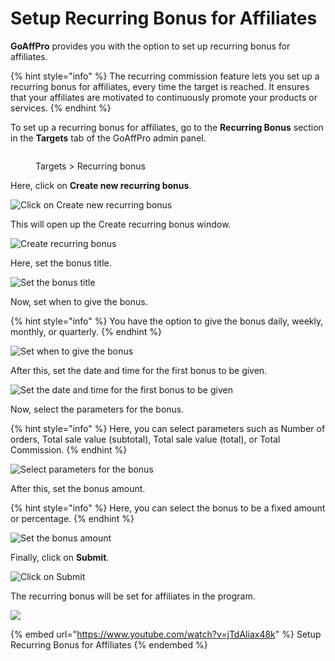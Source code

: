 # Setup Recurring Bonus for Affiliates

**GoAffPro** provides you with the option to set up recurring bonus for affiliates.&#x20;

{% hint style="info" %}
The recurring commission feature lets you set up a recurring bonus for affiliates, every time the target is reached. It ensures that your affiliates are motivated to continuously promote your products or services.
{% endhint %}

To set up a recurring bonus for affiliates, go to the **Recurring Bonus** section in the **Targets** tab of the GoAffPro admin panel.

<figure><img src="../.gitbook/assets/image (120).png" alt=""><figcaption><p>Targets > Recurring bonus</p></figcaption></figure>

Here, click on **Create new recurring bonus**.

![Click on Create new recurring bonus](<../.gitbook/assets/Screenshot 2022-01-25 010600.png>)

This will open up the Create recurring bonus window.

![Create recurring bonus](<../.gitbook/assets/image (3203).png>)

Here, set the bonus title.&#x20;

![Set the bonus title](<../.gitbook/assets/Screenshot 2022-01-25 011012.png>)

Now, set when to give the bonus.

{% hint style="info" %}
You have the option to give the bonus daily, weekly, monthly, or quarterly.
{% endhint %}

![Set when to give the bonus](<../.gitbook/assets/Screenshot 2022-01-25 011258.png>)

After this, set the date and time for the first bonus to be given.

![Set the date and time for the first bonus to be given](<../.gitbook/assets/Screenshot 2022-01-25 011617.png>)

Now, select the parameters for the bonus.&#x20;

{% hint style="info" %}
Here, you can select parameters such as Number of orders, Total sale value (subtotal), Total sale value (total), or Total Commission.
{% endhint %}

![Select parameters for the bonus](<../.gitbook/assets/Screenshot 2022-01-25 011921.png>)

After this, set the bonus amount.&#x20;

{% hint style="info" %}
Here, you can select the bonus to be a fixed amount or percentage.&#x20;
{% endhint %}

![Set the bonus amount](<../.gitbook/assets/Screenshot 2022-01-25 012350.png>)

Finally, click on **Submit**.&#x20;

![Click on Submit](<../.gitbook/assets/Screenshot 2022-01-25 012635.png>)

The recurring bonus will be set for affiliates in the program.

![](<../.gitbook/assets/image (395).png>)

{% embed url="https://www.youtube.com/watch?v=jTdAliax48k" %}
Setup Recurring Bonus for Affiliates
{% endembed %}
